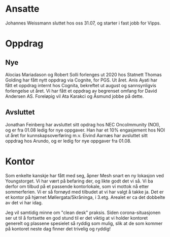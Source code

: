 # Ansatte

Johannes Weissmann sluttet hos oss 31.07, og starter i fast jobb for Vipps.

# Oppdrag

## Nye
Alocias Mariadason og Robert Solli forlenges ut 2020 hos Statnett
Thomas Golding har fått nytt oppdrag via Cognite, for PGS. Ut året.
Anis Ayati har fått et oppdrag internt hos Cognita, bekreftet ut august og sannsynligvis forlengelse ut året.
Vi har fått et oppdrag av begrenset omfang for David Andersen AS. Foreløpig vil Ata Karakci og Åsmund jobbe på dette.

## Avsluttet 

Jonathan Feinberg har avsluttet sitt opdrag hos NEC OncoImmunity (NOI), og er fra 01.08 ledig for nye oppgaver. Han har et 10% engasjement hos NOI ut året for kunnskapsoverføring m.v.
Eivind Aarnæs har avsluttet sitt oppdrag hos Arundo, og er ledig for nye oppgaver fra 01.08.

# Kontor

Som enkelte kanskje har fått med seg, åpner Mesh snart en ny lokasjon ved Youngstorget. Vi har vært på befaring der, og likte godt det vi så. Vi ba derfor om tilbud på et passende kontorlokale, som vi mottok nå etter sommerferien. Vi er så fornøyd med tilbudet at vi har valgt å takke ja. Det er et kontor på hjørnet Møllergata/Skråninga, i 3.etg. Arealet er ca det dobbelte av det vi har idag. 

Jeg vil samtidig minne om "clean desk" praksis. Siden corona-situasjonen ser ut til å fortsette en god stund til er det viktig at vi holder kontoret generelt og plassene spesielet så ryddig som mulig, slik at de som kommer på kontoret neste dag finner det trivelig og ryddig!
